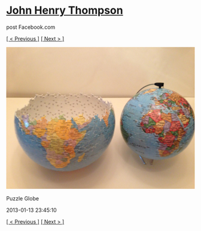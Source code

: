 # [John Henry Thompson](../README.md)
post Facebook.com

[[ < Previous ]](2013-01-13-4.md) [[ Next > ]](2013-01-13-6.md)

[![](../media/2013-01-13/Puzzle-Globe-4.jpg)](../README.md)

Puzzle Globe

2013-01-13 23:45:10

[[ < Previous ]](2013-01-13-4.md) [[ Next > ]](2013-01-13-6.md)